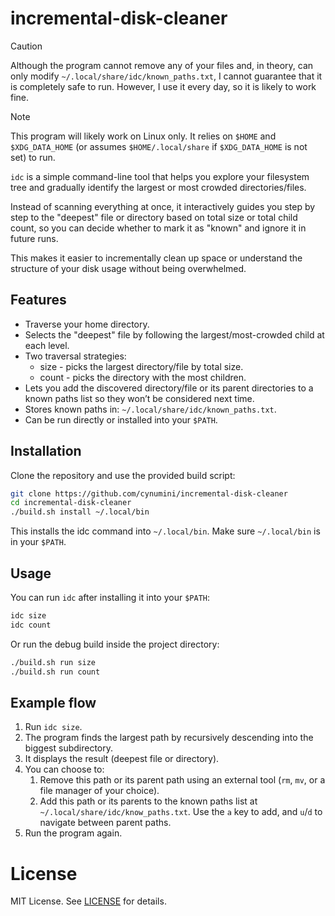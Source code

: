 # incremental-disk-cleaner

> [!CAUTION]
> Although the program cannot remove any of your files and, in theory, can only modify `~/.local/share/idc/known_paths.txt`, I cannot guarantee that it is completely safe to run. However, I use it every day, so it is likely to work fine.

> [!NOTE]
> This program will likely work on Linux only. It relies on `$HOME` and `$XDG_DATA_HOME` (or assumes `$HOME/.local/share` if `$XDG_DATA_HOME` is not set) to run.


`idc` is a simple command-line tool that helps you explore your filesystem tree and gradually identify the largest or most crowded directories/files.

Instead of scanning everything at once, it interactively guides you step by step to the "deepest" file or directory based on total size or total child count, so you can decide whether to mark it as "known" and ignore it in future runs.

This makes it easier to incrementally clean up space or understand the structure of your disk usage without being overwhelmed.

## Features

- Traverse your home directory.
- Selects the "deepest" file by following the largest/most-crowded child at each level.
- Two traversal strategies:
	- size - picks the largest directory/file by total size.
	- count - picks the directory with the most children.
- Lets you add the discovered directory/file or its parent directories to a known paths list so they won’t be considered next time.
- Stores known paths in: `~/.local/share/idc/known_paths.txt`.
- Can be run directly or installed into your `$PATH`.

## Installation

Clone the repository and use the provided build script:

```bash
git clone https://github.com/cynumini/incremental-disk-cleaner
cd incremental-disk-cleaner
./build.sh install ~/.local/bin
```

This installs the idc command into `~/.local/bin`. Make sure `~/.local/bin` is in your `$PATH`.

## Usage

You can run `idc` after installing it into your `$PATH`:

```bash
idc size
idc count
```
Or run the debug build inside the project directory:

```bash
./build.sh run size
./build.sh run count
```

## Example flow

1. Run `idc size`.
2. The program finds the largest path by recursively descending into the biggest subdirectory.
3. It displays the result (deepest file or directory).
4. You can choose to:
   1. Remove this path or its parent path using an external tool (`rm`, `mv`, or a file manager of your choice).
   2. Add this path or its parents to the known paths list at `~/.local/share/idc/know_paths.txt`. Use the `a` key to add, and `u`/`d` to navigate between parent paths.
5. Run the program again.

# License

MIT License. See [LICENSE](LICENSE) for details.